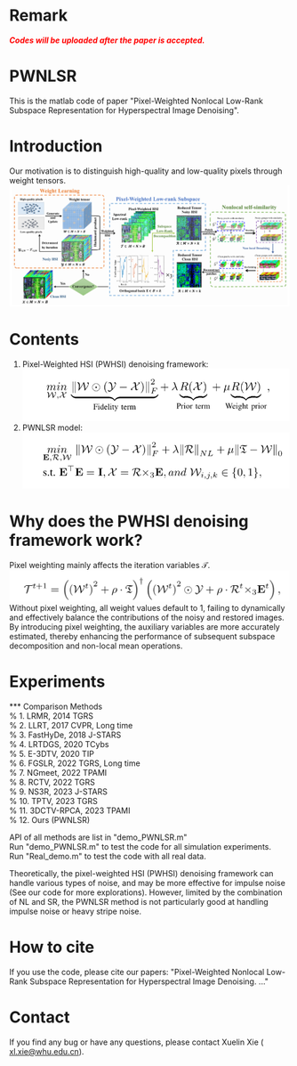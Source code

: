 # Remark
<font color="red">***Codes will be uploaded after the paper is accepted.***</font>

# PWNLSR
This is the matlab code of paper "Pixel-Weighted Nonlocal Low-Rank Subspace Representation for Hyperspectral Image Denoising".

# Introduction
Our motivation is to distinguish high-quality and low-quality pixels through weight tensors.  
![image](https://github.com/xuelin-xie/PWNLSR/blob/main/image/Flowchart.png)

# Contents 
1. Pixel-Weighted HSI (PWHSI) denoising framework:  
![image](https://github.com/xuelin-xie/PWNLSR/blob/main/image/eq1.png)
2. PWNLSR model:  
![image](https://github.com/xuelin-xie/PWNLSR/blob/main/image/eq2.png)

# Why does the PWHSI denoising framework work?
Pixel weighting mainly affects the iteration variables $\mathcal{T}$.  
![image](https://github.com/xuelin-xie/PWNLSR/blob/main/image/eq3.png)  
Without pixel weighting, all weight values default to 1, failing to dynamically and effectively balance the contributions of the noisy and restored images. By introducing pixel weighting, the auxiliary variables are more accurately estimated, thereby enhancing the performance of subsequent subspace decomposition and non-local mean operations.

# Experiments
*** Comparison Methods  
%   1.  LRMR,                     2014  TGRS  
%   2.  LLRT,                     2017  CVPR, Long time  
%   3.  FastHyDe,                 2018  J-STARS  
%   4.  LRTDGS,                   2020  TCybs  
%   5.  E-3DTV,                   2020  TIP  
%   6.  FGSLR,                    2022  TGRS, Long time  
%   7.  NGmeet,                   2022  TPAMI  
%   8.  RCTV,                     2022  TGRS  
%   9.  NS3R,                     2023  J-STARS  
%   10. TPTV,                     2023  TGRS  
%   11. 3DCTV-RPCA,               2023  TPAMI  
%   12. Ours (PWNLSR)  

API of all methods are list in "demo_PWNLSR.m"   
Run   "demo_PWNLSR.m"  to test the code for all simulation experiments.  
Run   "Real_demo.m"   to test the code with all real data.  

Theoretically, the pixel-weighted HSI (PWHSI) denoising framework can handle various types of noise, and may be more effective for impulse noise (See our code for more explorations). However, limited by the combination of NL and SR, the PWNLSR method is not particularly good at handling impulse noise or heavy stripe noise.  

# How to cite
If you use the code, please cite our papers: "Pixel-Weighted Nonlocal Low-Rank Subspace Representation for Hyperspectral Image Denoising. ..."

# Contact
If you find any bug or have any questions, please contact Xuelin Xie ( xl.xie@whu.edu.cn).
